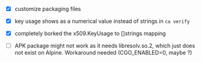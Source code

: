 - [x] customize packaging files
- [x] key usage shows as a numerical value instead of strings in `ca verify`
- [x] completely borked the x509.KeyUsage to []strings mapping
- [ ] APK package might not work as it needs libresolv.so.2, which just does not exist on Alpine. Workaround needed (CGO_ENABLED=0, maybe ?)


<br><br><br>